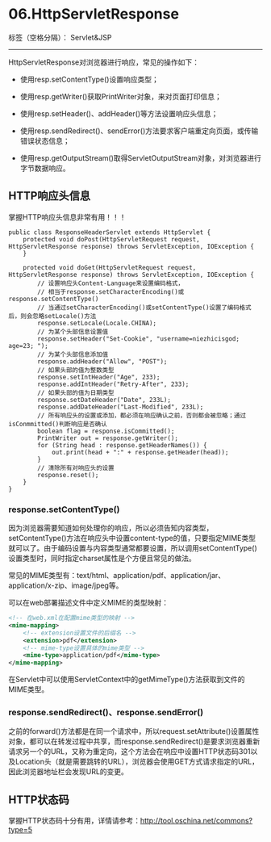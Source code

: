 ﻿# 06.HttpServletResponse

标签（空格分隔）： Servlet&JSP

---

HttpServletResponse对浏览器进行响应，常见的操作如下：

 - 使用resp.setContentType()设置响应类型；
 
 - 使用resp.getWriter()获取PrintWriter对象，来对页面打印信息；
 
 - 使用resp.setHeader()、addHeader()等方法设置响应头信息；
 
 - 使用resp.sendRedirect()、sendError()方法要求客户端重定向页面，或传输错误状态信息；
 
 - 使用resp.getOutputStream()取得ServletOutputStream对象，对浏览器进行字节数据响应。

## HTTP响应头信息

掌握HTTP响应头信息非常有用！！！

``` 
public class ResponseHeaderServlet extends HttpServlet {
    protected void doPost(HttpServletRequest request, HttpServletResponse response) throws ServletException, IOException {
    }

    protected void doGet(HttpServletRequest request, HttpServletResponse response) throws ServletException, IOException {
        // 设置响应头Content-Language来设置编码格式，
        // 相当于response.setCharacterEncoding()或response.setContentType()
        // 当通过setCharacterEncoding()或setContentType()设置了编码格式后，则会忽略setLocale()方法
        response.setLocale(Locale.CHINA);
        // 为某个头部信息设置值
        response.setHeader("Set-Cookie", "username=niezhicisgod; age=23; ");
        // 为某个头部信息添加值
        response.addHeader("Allow", "POST");
        // 如果头部的值为整数类型
        response.setIntHeader("Age", 233);
        response.addIntHeader("Retry-After", 233);
        // 如果头部的值为日期类型
        response.setDateHeader("Date", 233L);
        response.addDateHeader("Last-Modified", 233L);
        // 所有响应头的设置或添加，都必须在响应确认之前，否则都会被忽略；通过isConmmitted()判断响应是否确认
        boolean flag = response.isCommitted();
        PrintWriter out = response.getWriter();
        for (String head : response.getHeaderNames()) {
            out.print(head + ":" + response.getHeader(head));
        }
        // 清除所有对响应头的设置
        response.reset();
    }
}
``` 

### response.setContentType()

因为浏览器需要知道如何处理你的响应，所以必须告知内容类型，setContentType()方法在响应头中设置content-type的值，只要指定MIME类型就可以了。由于编码设置与内容类型通常都要设置，所以调用setContentType()设置类型时，同时指定charset属性是个方便且常见的做法。

常见的MIME类型有：text/html、application/pdf、application/jar、application/x-zip、image/jpeg等。

可以在web部署描述文件中定义MIME的类型映射：

``` web.xml
<!-- 在web.xml在配置mime类型的映射 -->
<mime-mapping>
    <!-- extension设置文件的后缀名 -->
    <extension>pdf</extension>
    <!-- mime-type设置具体的mime类型 -->
    <mime-type>application/pdf</mime-type>
</mime-mapping>
``` 

在Servlet中可以使用ServletContext中的getMimeType()方法获取到文件的MIME类型。

### response.sendRedirect()、response.sendError()

之前的forward()方法都是在同一个请求中，所以request.setAttribute()设置属性对象，都可以在转发过程中共享，而response.sendRedirect()是要求浏览器重新请求另一个的URL，又称为重定向，这个方法会在响应中设置HTTP状态码301以及Location头（就是需要跳转的URL），浏览器会使用GET方式请求指定的URL，因此浏览器地址栏会发现URL的变更。

## HTTP状态码

掌握HTTP状态码十分有用，详情请参考：http://tool.oschina.net/commons?type=5